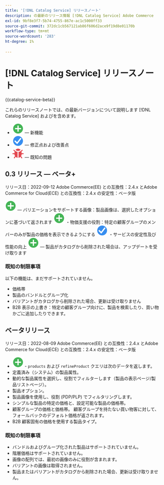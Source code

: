 ```yaml
---
title: '[!DNL Catalog Service] リリースノート'
description: の最新のリリース情報 [!DNL Catalog Service] Adobe Commerce
exl-id: 9bf8e3f7-5b74-4755-867e-ac1c5000ff33
source-git-commit: 372dc1cb567121ab86f606d2ace9f19d8e01170b
workflow-type: tm+mt
source-wordcount: '283'
ht-degree: 1%

---
```


# [!DNL Catalog Service] リリースノート

{{catalog-service-beta}}

これらのリリースノートでは、の最新バージョンについて説明します [!DNL Catalog Service] およびを含めます。

* ![新規](../assets/new.svg)  — 新機能
* ![修正点](../assets/fix.svg)  — 修正点および改善点
* ![バグ](../assets/bug.svg)  — 既知の問題

## 0.3 リリース — ベータ+

リリース日：2022-09-12 Adobe Commerce(EE) との互換性：2.4.x とAdobe Commerce for Cloud(ECE) との互換性：2.4.x の安定性：ベータ版

![新規](../assets/new.svg)  — バリエーションをサポートする画像：製品画像は、選択したオプションに基づいて返されます
![新規](../assets/new.svg) ・物価支援の役割：特定の顧客グループのメンバーのみが製品の価格を表示できるようにする
![修正点](../assets/fix.svg) ・サービスの安定性及び性能の向上
![新規](../assets/new.svg)  — 製品がカタログから削除された場合は、アップデートを受け取ります

### 既知の制限事項

以下の機能は、まだサポートされていません。

* 価格帯
* 製品のバンドルとグループ化
* バリアントがカタログから削除された場合、更新は受け取りません
* B2B 表示の上書き：特定の顧客グループ向けに、製品を検索したり、買い物かごに追加したりできます。

## ベータリリース

リリース日：2022-08-09 Adobe Commerce(EE) との互換性：2.4.x とAdobe Commerce for Cloud(ECE) との互換性：2.4.x の安定性：ベータ版

* ![新規](../assets/new.svg) - `products` および `refineProduct` クエリは次のデータを返します。
* 定義済み（システム）の製品属性。
* 動的な製品属性を選択し、役割でフィルターします（製品の表示ページ/製品リストページ）。
* 製品オプション。
* 製品画像を使用し、役割 (PDP/PLP) でフィルタリングします。
* シンプルな製品の特定の価格と、設定可能な製品の価格帯。
* 顧客グループの価格と価格帯。 顧客グループを持たない買い物客に対して、フォールバックのデフォルト価格が返されます。
* B2B 顧客固有の価格を使用する製品タイプ。

### 既知の制限事項

* バンドルおよびグループ化された製品はサポートされていません。
* 階層価格はサポートされていません。
* 画像の配列では、最初の画像のみに役割が含まれます。
* バリアントの画像は取得されません。
* 製品またはバリアントがカタログから削除された場合、更新は受け取りません。
